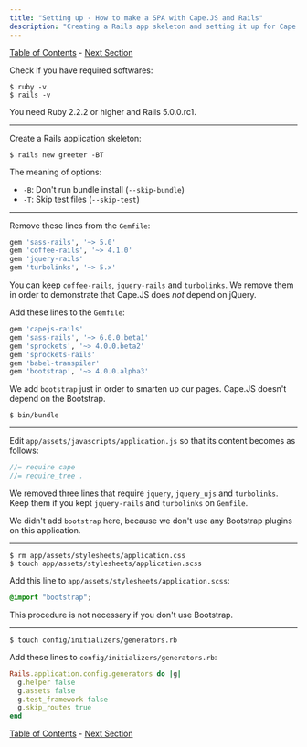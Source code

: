 ```yaml
---
title: "Setting up - How to make a SPA with Cape.JS and Rails"
description: "Creating a Rails app skeleton and setting it up for Cape.JS integration."
---
```


[Table of Contents](../) - [Next Section](../02_creating_top_page)

Check if you have required softwares:

```text
$ ruby -v
$ rails -v
```

You need Ruby 2.2.2 or higher and Rails 5.0.0.rc1.

----

Create a Rails application skeleton:

```text
$ rails new greeter -BT
```

The meaning of options:

* `-B`: Don't run bundle install (`--skip-bundle`)
* `-T`: Skip test files (`--skip-test`)

----

Remove these lines from the `Gemfile`:

```ruby
gem 'sass-rails', '~> 5.0'
gem 'coffee-rails', '~> 4.1.0'
gem 'jquery-rails'
gem 'turbolinks', '~> 5.x'
```

<div class="note">
You can keep <code>coffee-rails</code>, <code>jquery-rails</code> and <code>turbolinks</code>.
We remove them in order to demonstrate that Cape.JS does <em>not</em> depend on jQuery.
</div>

Add these lines to the `Gemfile`:

```ruby
gem 'capejs-rails'
gem 'sass-rails', '~> 6.0.0.beta1'
gem 'sprockets', '~> 4.0.0.beta2'
gem 'sprockets-rails'
gem 'babel-transpiler'
gem 'bootstrap', '~> 4.0.0.alpha3'
```

<div class="note">
We add <code>bootstrap</code> just in order to smarten up our pages.
Cape.JS doesn't depend on the Bootstrap.
</div>

```text
$ bin/bundle
```

----

Edit `app/assets/javascripts/application.js` so that its content becomes as follows:

```javascript
//= require cape
//= require_tree .
```

We removed three lines that require `jquery`, `jquery_ujs` and `turbolinks`.
Keep them if you kept `jquery-rails` and `turbolinks` on `Gemfile`.

<div class="note">
We didn't add <code>bootstrap</code> here, because we don't use any Bootstrap
plugins on this application.
</div>

----

```text
$ rm app/assets/stylesheets/application.css
$ touch app/assets/stylesheets/application.scss
```

Add this line to `app/assets/stylesheets/application.scss`:

```scss
@import "bootstrap";
```

<div class="note">
This procedure is not necessary if you don't use Bootstrap.
</div>

----

```text
$ touch config/initializers/generators.rb
```

Add these lines to `config/initializers/generators.rb`:

```ruby
Rails.application.config.generators do |g|
  g.helper false
  g.assets false
  g.test_framework false
  g.skip_routes true
end
```

[Table of Contents](../) - [Next Section](../02_creating_top_page)
